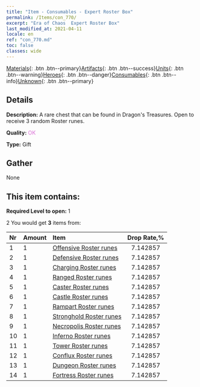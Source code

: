 ```yaml
---
title: "Item - Consumables - Expert Roster Box"
permalink: /Items/con_770/
excerpt: "Era of Chaos  Expert Roster Box"
last_modified_at: 2021-04-11
locale: en
ref: "con_770.md"
toc: false
classes: wide
---
```

 [Materials](/Items/){: .btn .btn--primary}[Artifacts](/Items/Artifacts/){: .btn .btn--success}[Units](/Items/Units/){: .btn .btn--warning}[Heroes](/Items/Heroes/){: .btn .btn--danger}[Consumables](/Items/Consumables/){: .btn .btn--info}[Unknown](/Items/Unknown/){: .btn .btn--primary}

## Details
 **Description:** A rare chest that can be found in Dragon's Treasures. Open to receive 3 random Roster runes.

 **Quality:** <span style="color: #DA70D6">OK</span>

 **Type:** Gift

## Gather

  None

## This item contains:

 **Required Level to open:** 1

 2 You would get **3** items  from:

  | Nr | Amount |     Item    | Drop Rate,% |
  |:---|:-------|:------------|:---------:|
  | 1 | 1 | [Offensive Roster runes](/Items/con_734/) | 7.142857 | 
  | 2 | 1 | [Defensive Roster runes](/Items/con_739/) | 7.142857 | 
  | 3 | 1 | [Charging Roster runes](/Items/con_741/) | 7.142857 | 
  | 4 | 1 | [Ranged Roster runes](/Items/con_742/) | 7.142857 | 
  | 5 | 1 | [Caster Roster runes](/Items/con_746/) | 7.142857 | 
  | 6 | 1 | [Castle Roster runes](/Items/con_752/) | 7.142857 | 
  | 7 | 1 | [Rampart Roster runes](/Items/con_753/) | 7.142857 | 
  | 8 | 1 | [Stronghold Roster runes](/Items/con_754/) | 7.142857 | 
  | 9 | 1 | [Necropolis Roster runes](/Items/con_755/) | 7.142857 | 
  | 10 | 1 | [Inferno Roster runes](/Items/con_777/) | 7.142857 | 
  | 11 | 1 | [Tower Roster runes](/Items/con_785/) | 7.142857 | 
  | 12 | 1 | [Conflux Roster runes](/Items/con_791/) | 7.142857 | 
  | 13 | 1 | [Dungeon Roster runes](/Items/con_792/) | 7.142857 | 
  | 14 | 1 | [Fortress Roster runes](/Items/con_818/) | 7.142857 | 
